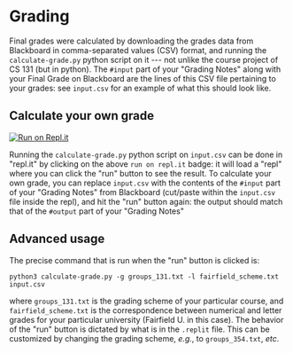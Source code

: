 # Grading

Final grades were calculated by downloading the grades data from Blackboard in comma-separated values (CSV) format, and running the `calculate-grade.py` python script on it --- not unlike the course project of CS 131 (but in python).  The `#input` part of your "Grading Notes" along with your Final Grade on Blackboard are the lines of this CSV file pertaining to your grades: see `input.csv` for an example of what this should look like.

## Calculate your own grade

[![Run on Repl.it](https://repl.it/badge/github/murraypatterson/grading)](https://repl.it/github/murraypatterson/grading)

Running the `calculate-grade.py` python script on `input.csv` can be done in "repl.it" by clicking on the above `run on repl.it` badge: it will load a "repl" where you can click the "run" button to see the result.  To calculate your own grade, you can replace `input.csv` with the contents of the `#input` part of your "Grading Notes" from Blackboard (cut/paste within the `input.csv` file inside the repl), and hit the "run" button again: the output should match that of the `#output` part of your "Grading Notes"

## Advanced usage

The precise command that is run when the "run" button is clicked is:

    python3 calculate-grade.py -g groups_131.txt -l fairfield_scheme.txt input.csv 

where `groups_131.txt` is the grading scheme of your particular course, and `fairfield_scheme.txt` is the correspondence between numerical and letter grades for your particular university (Fairfield U. in this case).  The behavior of the "run" button is dictated by what is in the `.replit` file.  This can be customized by changing the grading scheme, _e.g._, to `groups_354.txt`, _etc_.

